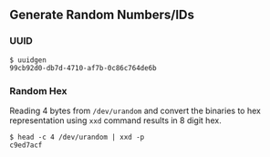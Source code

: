 ## Generate Random Numbers/IDs

### UUID

```
$ uuidgen
99cb92d0-db7d-4710-af7b-0c86c764de6b
````

### Random Hex

Reading 4 bytes from `/dev/urandom` and convert the binaries to hex representation using `xxd` command results in 8 digit hex.

```
$ head -c 4 /dev/urandom | xxd -p
c9ed7acf
````
